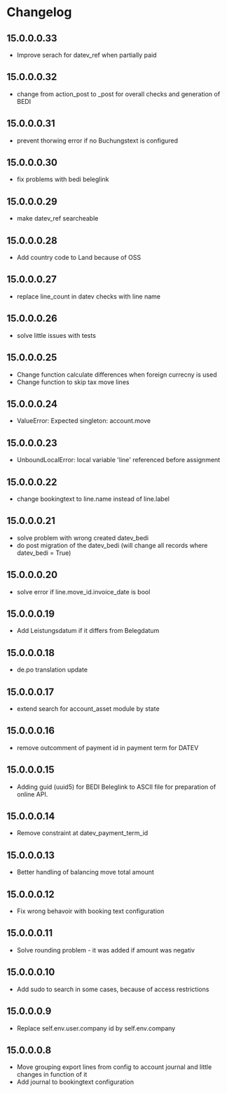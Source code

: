 # Changelog

## 15.0.0.0.33

- Improve serach for datev_ref when partially paid

## 15.0.0.0.32

- change from action_post to _post for overall checks and generation of BEDI

## 15.0.0.0.31

- prevent thorwing error if no Buchungstext is configured

## 15.0.0.0.30

- fix problems with bedi beleglink

## 15.0.0.0.29

- make datev_ref searcheable

## 15.0.0.0.28

- Add country code to Land because of OSS

## 15.0.0.0.27

- replace line_count in datev checks with line name

## 15.0.0.0.26

- solve little issues with tests

## 15.0.0.0.25

- Change function calculate differences when foreign currecny is used
- Change function to skip tax move lines

## 15.0.0.0.24

- ValueError: Expected singleton: account.move

## 15.0.0.0.23

- UnboundLocalError: local variable 'line' referenced before assignment

## 15.0.0.0.22

- change bookingtext to line.name instead of line.label

## 15.0.0.0.21

- solve problem with wrong created datev_bedi
- do post migration of the datev_bedi (will change all records where datev_bedi = True)

## 15.0.0.0.20

- solve error if line.move_id.invoice_date is bool

## 15.0.0.0.19

- Add Leistungsdatum if it differs from Belegdatum

## 15.0.0.0.18

- de.po translation update

## 15.0.0.0.17

- extend search for account_asset module by state

## 15.0.0.0.16

- remove outcomment of payment id in payment term for DATEV

## 15.0.0.0.15

- Adding guid (uuid5) for BEDI Beleglink to ASCII file for preparation of online API.

## 15.0.0.0.14

- Remove constraint at datev_payment_term_id

## 15.0.0.0.13

- Better handling of balancing move total amount

## 15.0.0.0.12

- Fix wrong behavoir with booking text configuration

## 15.0.0.0.11

- Solve rounding problem - it was added if amount was negativ

## 15.0.0.0.10

- Add sudo to search in some cases, because of access restrictions

## 15.0.0.0.9

- Replace self.env.user.company id by self.env.company

## 15.0.0.0.8

- Move grouping export lines from config to account journal and little changes in
  function of it
- Add journal to bookingtext configuration

